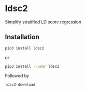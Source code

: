 # ldsc2

Simplify stratified LD score regression

## Installation
```sh
pip3 install ldsc2
```
or
```sh
pip3 install --user ldsc2
```

Followed by 

```sh
ldsc2-download
```
